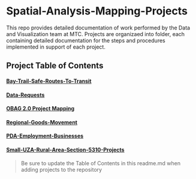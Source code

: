 # Spatial-Analysis-Mapping-Projects
This repo provides detailed documentation of work performed by the Data and Visualization team at MTC.  Projects are organizaed into folder, each containing detailed documentation for the steps and procedures implemented in support of each project.

## Project Table of Contents

#### [Bay-Trail-Safe-Routes-To-Transit](Bay-Trail-Safe-Routes-To-Transit)  

#### [Data-Requests](Data-Requests) 

#### [OBAG 2.0 Project Mapping](OBAG-2-Project-Mapping) 

#### [Regional-Goods-Movement](Regional-Goods-Movement)

#### [PDA-Employment-Businesses](PDA-Employment-Businesses)  

#### [Small-UZA-Rural-Area-Section-5310-Projects](Small-UZA-Rural-Area-Section-5310-Projects)  
  
  
  
  
  
> Be sure to update the Table of Contents in this readme.md when adding projects to the repository
